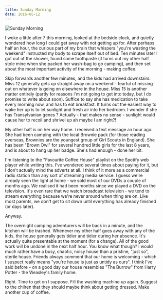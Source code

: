 ```yaml
---
title: Sunday Morning
date: 2016-06-12
---
```


![Sunday Morning](https://source.unsplash.com/ZYYS1kapOm8/1600x900)

I woke a little after 7 this morning, looked at the bedside clock, and quietly wondered how long I could get away with not getting up for. After perhaps half an hour, the curious part of my brain that whispers "you're wasting the weekend" instructed my body to scrape itself out of bed. Ten minutes later I got out of the shower, found some toothpaste (it turns out my other half stole mine when she packed her wash-bag to go camping), and then set about the most important activity of the morning - making coffee.

Skip forwards another few minutes, and the kids had arrived downstairs. Miss 12 generally gets up straight away on a weekend - fearful of missing out on whatever is going on elsewhere in the house. Miss 15 is another matter entirely (partly for reasons I'm not going to get into today, but I do promise to write about soon). Suffice to say she has medication to take every morning now, and has to eat breakfast. It turns out the easiest way to wake her up is to let sunlight and fresh air into her bedroom. I wonder if she has Transylvanian genes ? Actually - that makes no sense - sunlight would cause her to recoil and shrivel up ah maybe I am right?!

My other half is on her way home. I received a text message an hour ago. She had been camping with the local Brownie pack (for those reading overseas, Brownies are the youngest group of Girl Scouts in England). She has been "Brown Owl" for several hundred little girls for the last 8 years, and is about to hang up her badge. She's had enough - done her bit.

I'm listening to the "Favourite Coffee House" playlist on the Spotify web player while writing this. I've wondered several times about paying for it, but I don't actually mind the adverts at all. I think of it more as a commercial radio station than any sort of streaming media service. I guess we're already seen the light at home - we sold most of our DVDs a couple of months ago. We realised it had been months since we played a DVD on the television. It's even rare that we watch broadcast television - we tend to stream everything because we're never around when thing are on. Like most parents, we don't get to sit down until everything has already finished (or days later).

Anyway.

The overnight camping adventurers will be back in a minute, and the kitchen will be trashed. Whenever my other half goes away with any of the kids, the house generally gets tidier and tidier during her absence. It's actually quite presentable at the moment (for a change). All of the good work will be undone in the next half hour. You know what though? I would much rather have a busy, chaotic, noisy house than a pristine, "just so", sterile house. Friends always comment that our home is welcoming - which I suspect really means "you're house is just as untidy as ours". I think I've said before - on a good day our house resembles "The Burrow" from Harry Potter - the Weasley's family home.

Right. Time to get on I suppose. Fill the washing machine up again. Suggest to the chilren that they should maybe think about getting dressed. Make another cup of coffee.